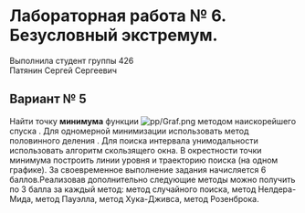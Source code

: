 # Лабораторная работа № 6. Безусловный экстремум.

Выполнила студент группы 426  
Патянин Сергей Сергеевич

## Вариант № 5
Найти точку **минимума** функции
![pp/Graf.png](pp/Graf.png)
методом наискорейшего спуска  . Для одномерной минимизации использовать метод половинного деления . Для поиска интервала унимодальности использовать алгоритм скользящего окна. В окрестности точки минимума построить линии уровня и траекторию поиска (на одном графике). За своевременное выполнение задания начисляется 6 баллов.Реализовав дополнительно следующие методы можно получить по 3 балла за каждый метод: метод случайного поиска, метод Нелдера-Мида, метод Пауэлла, метод Хука-Дживса, метод Розенброка.
